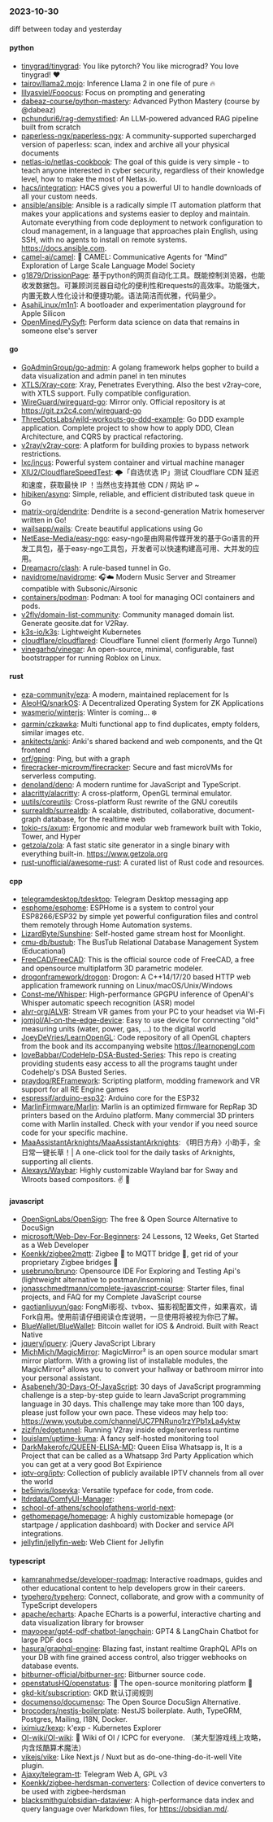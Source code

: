 ### 2023-10-30
diff between today and yesterday

#### python
* [tinygrad/tinygrad](https://github.com/tinygrad/tinygrad): You like pytorch? You like micrograd? You love tinygrad! ❤️
* [tairov/llama2.mojo](https://github.com/tairov/llama2.mojo): Inference Llama 2 in one file of pure 🔥
* [lllyasviel/Fooocus](https://github.com/lllyasviel/Fooocus): Focus on prompting and generating
* [dabeaz-course/python-mastery](https://github.com/dabeaz-course/python-mastery): Advanced Python Mastery (course by @dabeaz)
* [pchunduri6/rag-demystified](https://github.com/pchunduri6/rag-demystified): An LLM-powered advanced RAG pipeline built from scratch
* [paperless-ngx/paperless-ngx](https://github.com/paperless-ngx/paperless-ngx): A community-supported supercharged version of paperless: scan, index and archive all your physical documents
* [netlas-io/netlas-cookbook](https://github.com/netlas-io/netlas-cookbook): The goal of this guide is very simple - to teach anyone interested in cyber security, regardless of their knowledge level, how to make the most of Netlas.io.
* [hacs/integration](https://github.com/hacs/integration): HACS gives you a powerful UI to handle downloads of all your custom needs.
* [ansible/ansible](https://github.com/ansible/ansible): Ansible is a radically simple IT automation platform that makes your applications and systems easier to deploy and maintain. Automate everything from code deployment to network configuration to cloud management, in a language that approaches plain English, using SSH, with no agents to install on remote systems. https://docs.ansible.com.
* [camel-ai/camel](https://github.com/camel-ai/camel): 🐫 CAMEL: Communicative Agents for “Mind” Exploration of Large Scale Language Model Society
* [g1879/DrissionPage](https://github.com/g1879/DrissionPage): 基于python的网页自动化工具。既能控制浏览器，也能收发数据包。可兼顾浏览器自动化的便利性和requests的高效率。功能强大，内置无数人性化设计和便捷功能。语法简洁而优雅，代码量少。
* [AsahiLinux/m1n1](https://github.com/AsahiLinux/m1n1): A bootloader and experimentation playground for Apple Silicon
* [OpenMined/PySyft](https://github.com/OpenMined/PySyft): Perform data science on data that remains in someone else's server

#### go
* [GoAdminGroup/go-admin](https://github.com/GoAdminGroup/go-admin): A golang framework helps gopher to build a data visualization and admin panel in ten minutes
* [XTLS/Xray-core](https://github.com/XTLS/Xray-core): Xray, Penetrates Everything. Also the best v2ray-core, with XTLS support. Fully compatible configuration.
* [WireGuard/wireguard-go](https://github.com/WireGuard/wireguard-go): Mirror only. Official repository is at https://git.zx2c4.com/wireguard-go
* [ThreeDotsLabs/wild-workouts-go-ddd-example](https://github.com/ThreeDotsLabs/wild-workouts-go-ddd-example): Go DDD example application. Complete project to show how to apply DDD, Clean Architecture, and CQRS by practical refactoring.
* [v2ray/v2ray-core](https://github.com/v2ray/v2ray-core): A platform for building proxies to bypass network restrictions.
* [lxc/incus](https://github.com/lxc/incus): Powerful system container and virtual machine manager
* [XIU2/CloudflareSpeedTest](https://github.com/XIU2/CloudflareSpeedTest): 🌩「自选优选 IP」测试 Cloudflare CDN 延迟和速度，获取最快 IP ！当然也支持其他 CDN / 网站 IP ~
* [hibiken/asynq](https://github.com/hibiken/asynq): Simple, reliable, and efficient distributed task queue in Go
* [matrix-org/dendrite](https://github.com/matrix-org/dendrite): Dendrite is a second-generation Matrix homeserver written in Go!
* [wailsapp/wails](https://github.com/wailsapp/wails): Create beautiful applications using Go
* [NetEase-Media/easy-ngo](https://github.com/NetEase-Media/easy-ngo): easy-ngo是由网易传媒开发的基于Go语言的开发工具包，基于easy-ngo工具包，开发者可以快速构建高可用、大并发的应用。
* [Dreamacro/clash](https://github.com/Dreamacro/clash): A rule-based tunnel in Go.
* [navidrome/navidrome](https://github.com/navidrome/navidrome): 🎧☁️ Modern Music Server and Streamer compatible with Subsonic/Airsonic
* [containers/podman](https://github.com/containers/podman): Podman: A tool for managing OCI containers and pods.
* [v2fly/domain-list-community](https://github.com/v2fly/domain-list-community): Community managed domain list. Generate geosite.dat for V2Ray.
* [k3s-io/k3s](https://github.com/k3s-io/k3s): Lightweight Kubernetes
* [cloudflare/cloudflared](https://github.com/cloudflare/cloudflared): Cloudflare Tunnel client (formerly Argo Tunnel)
* [vinegarhq/vinegar](https://github.com/vinegarhq/vinegar): An open-source, minimal, configurable, fast bootstrapper for running Roblox on Linux.

#### rust
* [eza-community/eza](https://github.com/eza-community/eza): A modern, maintained replacement for ls
* [AleoHQ/snarkOS](https://github.com/AleoHQ/snarkOS): A Decentralized Operating System for ZK Applications
* [wasmerio/winterjs](https://github.com/wasmerio/winterjs): Winter is coming... ❄️
* [qarmin/czkawka](https://github.com/qarmin/czkawka): Multi functional app to find duplicates, empty folders, similar images etc.
* [ankitects/anki](https://github.com/ankitects/anki): Anki's shared backend and web components, and the Qt frontend
* [orf/gping](https://github.com/orf/gping): Ping, but with a graph
* [firecracker-microvm/firecracker](https://github.com/firecracker-microvm/firecracker): Secure and fast microVMs for serverless computing.
* [denoland/deno](https://github.com/denoland/deno): A modern runtime for JavaScript and TypeScript.
* [alacritty/alacritty](https://github.com/alacritty/alacritty): A cross-platform, OpenGL terminal emulator.
* [uutils/coreutils](https://github.com/uutils/coreutils): Cross-platform Rust rewrite of the GNU coreutils
* [surrealdb/surrealdb](https://github.com/surrealdb/surrealdb): A scalable, distributed, collaborative, document-graph database, for the realtime web
* [tokio-rs/axum](https://github.com/tokio-rs/axum): Ergonomic and modular web framework built with Tokio, Tower, and Hyper
* [getzola/zola](https://github.com/getzola/zola): A fast static site generator in a single binary with everything built-in. https://www.getzola.org
* [rust-unofficial/awesome-rust](https://github.com/rust-unofficial/awesome-rust): A curated list of Rust code and resources.

#### cpp
* [telegramdesktop/tdesktop](https://github.com/telegramdesktop/tdesktop): Telegram Desktop messaging app
* [esphome/esphome](https://github.com/esphome/esphome): ESPHome is a system to control your ESP8266/ESP32 by simple yet powerful configuration files and control them remotely through Home Automation systems.
* [LizardByte/Sunshine](https://github.com/LizardByte/Sunshine): Self-hosted game stream host for Moonlight.
* [cmu-db/bustub](https://github.com/cmu-db/bustub): The BusTub Relational Database Management System (Educational)
* [FreeCAD/FreeCAD](https://github.com/FreeCAD/FreeCAD): This is the official source code of FreeCAD, a free and opensource multiplatform 3D parametric modeler.
* [drogonframework/drogon](https://github.com/drogonframework/drogon): Drogon: A C++14/17/20 based HTTP web application framework running on Linux/macOS/Unix/Windows
* [Const-me/Whisper](https://github.com/Const-me/Whisper): High-performance GPGPU inference of OpenAI's Whisper automatic speech recognition (ASR) model
* [alvr-org/ALVR](https://github.com/alvr-org/ALVR): Stream VR games from your PC to your headset via Wi-Fi
* [jomjol/AI-on-the-edge-device](https://github.com/jomjol/AI-on-the-edge-device): Easy to use device for connecting "old" measuring units (water, power, gas, ...) to the digital world
* [JoeyDeVries/LearnOpenGL](https://github.com/JoeyDeVries/LearnOpenGL): Code repository of all OpenGL chapters from the book and its accompanying website https://learnopengl.com
* [loveBabbar/CodeHelp-DSA-Busted-Series](https://github.com/loveBabbar/CodeHelp-DSA-Busted-Series): This repo is creating providing students easy access to all the programs taught under Codehelp's DSA Busted Series.
* [praydog/REFramework](https://github.com/praydog/REFramework): Scripting platform, modding framework and VR support for all RE Engine games
* [espressif/arduino-esp32](https://github.com/espressif/arduino-esp32): Arduino core for the ESP32
* [MarlinFirmware/Marlin](https://github.com/MarlinFirmware/Marlin): Marlin is an optimized firmware for RepRap 3D printers based on the Arduino platform. Many commercial 3D printers come with Marlin installed. Check with your vendor if you need source code for your specific machine.
* [MaaAssistantArknights/MaaAssistantArknights](https://github.com/MaaAssistantArknights/MaaAssistantArknights): 《明日方舟》小助手，全日常一键长草！| A one-click tool for the daily tasks of Arknights, supporting all clients.
* [Alexays/Waybar](https://github.com/Alexays/Waybar): Highly customizable Wayland bar for Sway and Wlroots based compositors. ✌️ 🎉

#### javascript
* [OpenSignLabs/OpenSign](https://github.com/OpenSignLabs/OpenSign): The free & Open Source Alternative to DocuSign
* [microsoft/Web-Dev-For-Beginners](https://github.com/microsoft/Web-Dev-For-Beginners): 24 Lessons, 12 Weeks, Get Started as a Web Developer
* [Koenkk/zigbee2mqtt](https://github.com/Koenkk/zigbee2mqtt): Zigbee 🐝 to MQTT bridge 🌉, get rid of your proprietary Zigbee bridges 🔨
* [usebruno/bruno](https://github.com/usebruno/bruno): Opensource IDE For Exploring and Testing Api's (lightweight alternative to postman/insomnia)
* [jonasschmedtmann/complete-javascript-course](https://github.com/jonasschmedtmann/complete-javascript-course): Starter files, final projects, and FAQ for my Complete JavaScript course
* [gaotianliuyun/gao](https://github.com/gaotianliuyun/gao): FongMi影视、tvbox、猫影视配置文件，如果喜欢，请Fork自用。使用前请仔细阅读仓库说明，一旦使用将被视为你已了解。
* [BlueWallet/BlueWallet](https://github.com/BlueWallet/BlueWallet): Bitcoin wallet for iOS & Android. Built with React Native
* [jquery/jquery](https://github.com/jquery/jquery): jQuery JavaScript Library
* [MichMich/MagicMirror](https://github.com/MichMich/MagicMirror): MagicMirror² is an open source modular smart mirror platform. With a growing list of installable modules, the MagicMirror² allows you to convert your hallway or bathroom mirror into your personal assistant.
* [Asabeneh/30-Days-Of-JavaScript](https://github.com/Asabeneh/30-Days-Of-JavaScript): 30 days of JavaScript programming challenge is a step-by-step guide to learn JavaScript programming language in 30 days. This challenge may take more than 100 days, please just follow your own pace. These videos may help too: https://www.youtube.com/channel/UC7PNRuno1rzYPb1xLa4yktw
* [zizifn/edgetunnel](https://github.com/zizifn/edgetunnel): Running V2ray inside edge/serverless runtime
* [louislam/uptime-kuma](https://github.com/louislam/uptime-kuma): A fancy self-hosted monitoring tool
* [DarkMakerofc/QUEEN-ELISA-MD](https://github.com/DarkMakerofc/QUEEN-ELISA-MD): Queen Elisa Whatsapp is, It is a Project that can be called as a Whatsapp 3rd Party Application which you can get at a very good Bot Expirience
* [iptv-org/iptv](https://github.com/iptv-org/iptv): Collection of publicly available IPTV channels from all over the world
* [be5invis/Iosevka](https://github.com/be5invis/Iosevka): Versatile typeface for code, from code.
* [ltdrdata/ComfyUI-Manager](https://github.com/ltdrdata/ComfyUI-Manager): 
* [school-of-athens/schoolofathens-world-next](https://github.com/school-of-athens/schoolofathens-world-next): 
* [gethomepage/homepage](https://github.com/gethomepage/homepage): A highly customizable homepage (or startpage / application dashboard) with Docker and service API integrations.
* [jellyfin/jellyfin-web](https://github.com/jellyfin/jellyfin-web): Web Client for Jellyfin

#### typescript
* [kamranahmedse/developer-roadmap](https://github.com/kamranahmedse/developer-roadmap): Interactive roadmaps, guides and other educational content to help developers grow in their careers.
* [typehero/typehero](https://github.com/typehero/typehero): Connect, collaborate, and grow with a community of TypeScript developers
* [apache/echarts](https://github.com/apache/echarts): Apache ECharts is a powerful, interactive charting and data visualization library for browser
* [mayooear/gpt4-pdf-chatbot-langchain](https://github.com/mayooear/gpt4-pdf-chatbot-langchain): GPT4 & LangChain Chatbot for large PDF docs
* [hasura/graphql-engine](https://github.com/hasura/graphql-engine): Blazing fast, instant realtime GraphQL APIs on your DB with fine grained access control, also trigger webhooks on database events.
* [bitburner-official/bitburner-src](https://github.com/bitburner-official/bitburner-src): Bitburner source code.
* [openstatusHQ/openstatus](https://github.com/openstatusHQ/openstatus): 🏓 The open-source monitoring platform 🏓
* [gkd-kit/subscription](https://github.com/gkd-kit/subscription): GKD 默认订阅规则
* [documenso/documenso](https://github.com/documenso/documenso): The Open Source DocuSign Alternative.
* [brocoders/nestjs-boilerplate](https://github.com/brocoders/nestjs-boilerplate): NestJS boilerplate. Auth, TypeORM, Postgres, Mailing, I18N, Docker.
* [iximiuz/kexp](https://github.com/iximiuz/kexp): k'exp - Kubernetes Explorer
* [OI-wiki/OI-wiki](https://github.com/OI-wiki/OI-wiki): 🌟 Wiki of OI / ICPC for everyone. （某大型游戏线上攻略，内含炫酷算术魔法）
* [vikejs/vike](https://github.com/vikejs/vike): Like Next.js / Nuxt but as do-one-thing-do-it-well Vite plugin.
* [Ajaxy/telegram-tt](https://github.com/Ajaxy/telegram-tt): Telegram Web A, GPL v3
* [Koenkk/zigbee-herdsman-converters](https://github.com/Koenkk/zigbee-herdsman-converters): Collection of device converters to be used with zigbee-herdsman
* [blacksmithgu/obsidian-dataview](https://github.com/blacksmithgu/obsidian-dataview): A high-performance data index and query language over Markdown files, for https://obsidian.md/.
